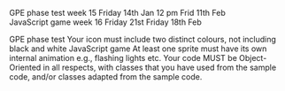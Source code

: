 GPE phase test week 15 Friday 14th Jan 12 pm Frid 11th Feb
<br>
JavaScript game week 16 Friday 21st Friday 18th Feb

GPE phase test Your icon must include two distinct colours, not including black and white JavaScript game At least one sprite must have its own internal animation e.g., flashing lights etc. Your code MUST be Object-Oriented in all respects, with classes that you have used from the sample code, and/or classes adapted from the sample code.
